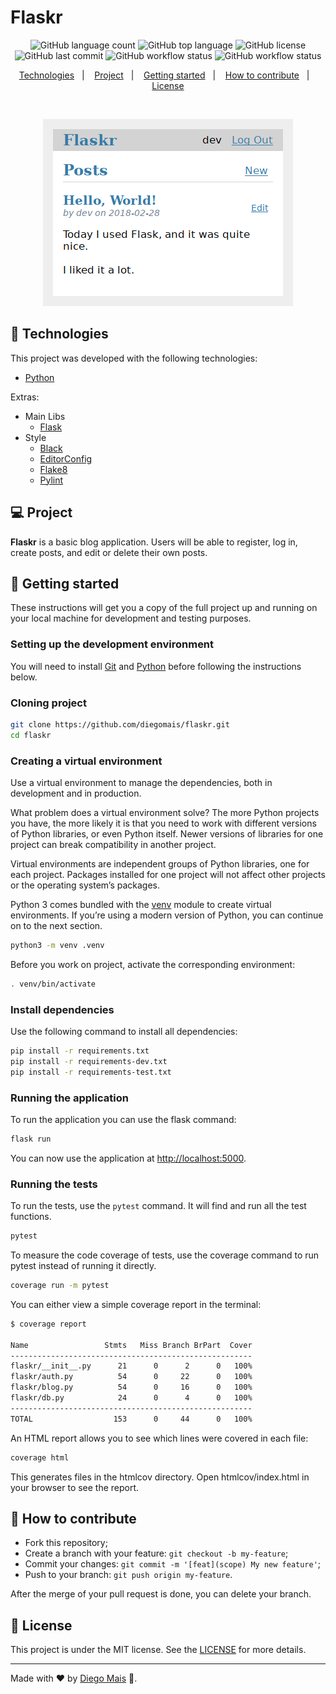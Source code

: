 # Flaskr

<p align="center">
  <img alt="GitHub language count" src="https://img.shields.io/github/languages/count/diegomais/flaskr?style=for-the-badge">
  <img alt="GitHub top language" src="https://img.shields.io/github/languages/top/diegomais/flaskr?style=for-the-badge">
  <img alt="GitHub license" src="https://img.shields.io/github/license/diegomais/flaskr?style=for-the-badge">
  <img alt="GitHub last commit" src="https://img.shields.io/github/last-commit/diegomais/flaskr?style=for-the-badge">
  <img alt="GitHub workflow status" src="https://img.shields.io/github/workflow/status/diegomais/flaskr/Python%20application?style=for-the-badge">
  <img alt="GitHub workflow status" src="https://img.shields.io/badge/Code%20style-black-000?style=for-the-badge">
</p>

<p align="center">
  <a href="#rocket-technologies">Technologies</a>&nbsp;&nbsp;&nbsp;|&nbsp;&nbsp;&nbsp;
  <a href="#computer-project">Project</a>&nbsp;&nbsp;&nbsp;|&nbsp;&nbsp;&nbsp;
  <a href="#seat-getting-started">Getting started</a>&nbsp;&nbsp;&nbsp;|&nbsp;&nbsp;&nbsp;
  <a href="#thinking-how-to-contribute">How to contribute</a>&nbsp;&nbsp;&nbsp;|&nbsp;&nbsp;&nbsp;
  <a href="#memo-license">License</a>
</p>

<br>

<p align="center">
    <img alt="Mobile and web" src="docs/images/flaskr.png">
</p>

## :rocket: Technologies

This project was developed with the following technologies:

- [Python](https://nodejs.org)

Extras:

- Main Libs
  - [Flask](https://flask.palletsprojects.com)
- Style
  - [Black](https://black.readthedocs.io)
  - [EditorConfig](https://editorconfig.org)
  - [Flake8](https://flake8.pycqa.org)
  - [Pylint](https://pylint.org)

## :computer: Project

**Flaskr** is a basic blog application. Users will be able to register, log in, create posts, and edit or delete their own posts.

## :seat: Getting started

These instructions will get you a copy of the full project up and running on your local machine for development and testing purposes.

### Setting up the development environment

You will need to install [Git](https://git-scm.com) and [Python](https://www.python.org) before following the instructions below.

### Cloning project

```bash
git clone https://github.com/diegomais/flaskr.git
cd flaskr
```

### Creating a virtual environment

Use a virtual environment to manage the dependencies, both in development and in production.

What problem does a virtual environment solve? The more Python projects you have, the more likely it is that you need to work with different versions of Python libraries, or even Python itself. Newer versions of libraries for one project can break compatibility in another project.

Virtual environments are independent groups of Python libraries, one for each project. Packages installed for one project will not affect other projects or the operating system’s packages.

Python 3 comes bundled with the [venv](https://docs.python.org/3/library/venv.html#module-venv) module to create virtual environments. If you’re using a modern version of Python, you can continue on to the next section.

```bash
python3 -m venv .venv
```

Before you work on project, activate the corresponding environment:

```bash
. venv/bin/activate
```

### Install dependencies

Use the following command to install all dependencies:

```bash
pip install -r requirements.txt
pip install -r requirements-dev.txt
pip install -r requirements-test.txt
```

### Running the application

To run the application you can use the flask command:

```bash
flask run
```

You can now use the application at [http://localhost:5000](http://localhost:5000).

### Running the tests

To run the tests, use the `pytest` command. It will find and run all the test functions.

```bash
pytest
```

To measure the code coverage of tests, use the coverage command to run pytest instead of running it directly.

```bash
coverage run -m pytest
```

You can either view a simple coverage report in the terminal:

```bash
$ coverage report

Name                 Stmts   Miss Branch BrPart  Cover
------------------------------------------------------
flaskr/__init__.py      21      0      2      0   100%
flaskr/auth.py          54      0     22      0   100%
flaskr/blog.py          54      0     16      0   100%
flaskr/db.py            24      0      4      0   100%
------------------------------------------------------
TOTAL                  153      0     44      0   100%
```

An HTML report allows you to see which lines were covered in each file:

```bash
coverage html
```

This generates files in the htmlcov directory. Open htmlcov/index.html in your browser to see the report.

## :thinking: How to contribute

- Fork this repository;
- Create a branch with your feature: `git checkout -b my-feature`;
- Commit your changes: `git commit -m '[feat](scope) My new feature'`;
- Push to your branch: `git push origin my-feature`.

After the merge of your pull request is done, you can delete your branch.

## :memo: License

This project is under the MIT license. See the [LICENSE](LICENSE) for more details.

---

Made with :heart: by [Diego Mais](https://diegomais.github.io) :wave:.
